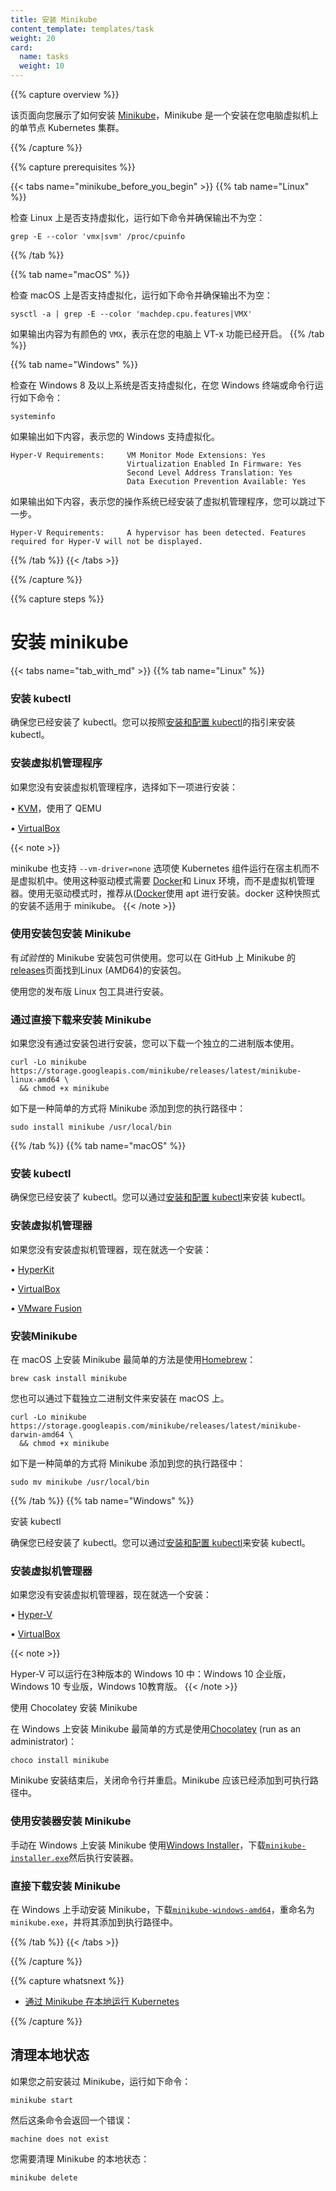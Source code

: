 ```yaml
---
title: 安装 Minikube
content_template: templates/task
weight: 20
card:
  name: tasks
  weight: 10
---
```


{{% capture overview %}}

<!-- This page shows you how to install [Minikube](/docs/tutorials/hello-minikube), a tool that runs a single-node Kubernetes cluster in a virtual machine on your personal computer. -->
该页面向您展示了如何安装 [Minikube](/docs/tutorials/hello-minikube)，Minikube 是一个安装在您电脑虚拟机上的单节点 Kubernetes 集群。

{{% /capture %}}

{{% capture prerequisites %}}

{{< tabs name="minikube_before_you_begin" >}}
{{% tab name="Linux" %}}
<!-- To check if virtualization is supported on Linux, run the following command and verify that the output is non-empty: -->
检查 Linux 上是否支持虚拟化，运行如下命令并确保输出不为空：
```
grep -E --color 'vmx|svm' /proc/cpuinfo
```
{{% /tab %}}

{{% tab name="macOS" %}}
<!-- To check if virtualization is supported on macOS, run the following command on your terminal. -->
检查 macOS 上是否支持虚拟化，运行如下命令并确保输出不为空：
```
sysctl -a | grep -E --color 'machdep.cpu.features|VMX'
```
<!-- If you see `VMX` in the output (should be colored), the VT-x feature is enabled in your machine. -->
如果输出内容为有颜色的 `VMX`，表示在您的电脑上 VT-x 功能已经开启。
{{% /tab %}}

{{% tab name="Windows" %}}
<!-- To check if virtualization is supported on Windows 8 and above, run the following command on your Windows terminal or command prompt. -->
检查在 Windows 8 及以上系统是否支持虚拟化，在您 Windows 终端或命令行运行如下命令：
```
systeminfo
```
<!-- If you see the following output, virtualization is supported on Windows. -->
如果输出如下内容，表示您的 Windows 支持虚拟化。
```
Hyper-V Requirements:     VM Monitor Mode Extensions: Yes
                          Virtualization Enabled In Firmware: Yes
                          Second Level Address Translation: Yes
                          Data Execution Prevention Available: Yes
```

<!-- If you see the following output, your system already has a Hypervisor installed and you can skip the next step. -->
如果输出如下内容，表示您的操作系统已经安装了虚拟机管理程序，您可以跳过下一步。
```
Hyper-V Requirements:     A hypervisor has been detected. Features required for Hyper-V will not be displayed.
```


{{% /tab %}}
{{< /tabs >}}

{{% /capture %}}

{{% capture steps %}}

<!-- # Installing minikube -->
# 安装 minikube

{{< tabs name="tab_with_md" >}}
{{% tab name="Linux" %}}

<!-- ### Install kubectl -->
### 安装 kubectl

<!-- Make sure you have kubectl installed. You can install kubectl according to the instructions in [Install and Set Up kubectl](/docs/tasks/tools/install-kubectl/#install-kubectl-on-linux). -->
确保您已经安装了 kubectl。您可以按照[安装和配置 kubectl](/docs/tasks/tools/install-kubectl/#install-kubectl-on-linux)的指引来安装 kubectl。

<!-- ### Install a Hypervisor -->
### 安装虚拟机管理程序

<!-- If you do not already have a hypervisor installed, install one of these now: -->
如果您没有安装虚拟机管理程序，选择如下一项进行安装：

<!-- • [KVM](https://www.linux-kvm.org/), which also uses QEMU -->
• [KVM](https://www.linux-kvm.org/)，使用了 QEMU

• [VirtualBox](https://www.virtualbox.org/wiki/Downloads)

{{< note >}}
<!-- Minikube also supports a `--vm-driver=none` option that runs the Kubernetes components on the host and not in a VM. Using this driver requires [Docker](https://www.docker.com/products/docker-desktop) and a Linux environment but not a hypervisor. It is recommended to use the apt installation of docker from ([Docker](https://www.docker.com/products/docker-desktop), when using the none driver. The snap installation of docker does not work with minikube. -->
minikube 也支持 `--vm-driver=none` 选项使 Kubernetes 组件运行在宿主机而不是虚拟机中。使用这种驱动模式需要 [Docker](https://www.docker.com/products/docker-desktop)和 Linux 环境，而不是虚拟机管理器。使用无驱动模式时，推荐从([Docker](https://www.docker.com/products/docker-desktop)使用 apt 进行安装。docker 这种快照式的安装不适用于 minikube。
{{< /note >}}

<!-- ### Install Minikube using a package -->
### 使用安装包安装 Minikube

<!-- There are *experimental* packages for Minikube available; you can find Linux (AMD64) packages
from Minikube's [releases](https://github.com/kubernetes/minikube/releases) page on GitHub. -->
有*试验性*的 Minikube 安装包可供使用。您可以在 GitHub 上 Minikube 的 [releases](https://github.com/kubernetes/minikube/releases)页面找到Linux (AMD64)的安装包。

<!-- Use your Linux's distribution's package tool to install a suitable package. -->
使用您的发布版 Linux 包工具进行安装。

<!-- ### Install Minikube via direct download -->
### 通过直接下载来安装 Minikube

<!-- If you're not installing via a package, you can download a stand-alone
binary and use that. -->
如果您没有通过安装包进行安装，您可以下载一个独立的二进制版本使用。

```shell
curl -Lo minikube https://storage.googleapis.com/minikube/releases/latest/minikube-linux-amd64 \
  && chmod +x minikube
```

<!-- Here's an easy way to add the Minikube executable to your path: -->
如下是一种简单的方式将 Minikube 添加到您的执行路径中：

```shell
sudo install minikube /usr/local/bin
```

{{% /tab %}}
{{% tab name="macOS" %}}
<!-- ### Install kubectl -->
### 安装 kubectl

<!-- Make sure you have kubectl installed. You can install kubectl according to the instructions in [Install and Set Up kubectl](/docs/tasks/tools/install-kubectl/#install-kubectl-on-macos). -->
确保您已经安装了 kubectl。您可以通过[安装和配置 kubectl](/docs/tasks/tools/install-kubectl/#install-kubectl-on-macos)来安装 kubectl。

<!-- ### Install a Hypervisor -->
### 安装虚拟机管理器

<!-- If you do not already have a hypervisor installed, install one of these now: -->
如果您没有安装虚拟机管理器，现在就选一个安装：

• [HyperKit](https://github.com/moby/hyperkit)

• [VirtualBox](https://www.virtualbox.org/wiki/Downloads)

• [VMware Fusion](https://www.vmware.com/products/fusion)

<!-- ### Install Minikube -->
### 安装Minikube
<!-- The easiest way to install Minikube on macOS is using [Homebrew](https://brew.sh): -->
在 macOS 上安装 Minikube 最简单的方法是使用[Homebrew](https://brew.sh)：

```shell
brew cask install minikube
```

<!-- You can also install it on macOS by downloading a stand-alone binary: -->
您也可以通过下载独立二进制文件来安装在 macOS 上。

```shell
curl -Lo minikube https://storage.googleapis.com/minikube/releases/latest/minikube-darwin-amd64 \
  && chmod +x minikube
```

<!-- Here's an easy way to add the Minikube executable to your path: -->
如下是一种简单的方式将 Minikube 添加到您的执行路径中：

```shell
sudo mv minikube /usr/local/bin
```

{{% /tab %}}
{{% tab name="Windows" %}}
<!-- ### Install kubectl -->
安装 kubectl

<!-- Make sure you have kubectl installed. You can install kubectl according to the instructions in [Install and Set Up kubectl](/docs/tasks/tools/install-kubectl/#install-kubectl-on-windows). -->
确保您已经安装了 kubectl。您可以通过[安装和配置 kubectl](/docs/tasks/tools/install-kubectl/#install-kubectl-on-macos)来安装 kubectl。

<!-- ### Install a Hypervisor -->
### 安装虚拟机管理器

<!-- If you do not already have a hypervisor installed, install one of these now: -->
如果您没有安装虚拟机管理器，现在就选一个安装：

• [Hyper-V](https://msdn.microsoft.com/en-us/virtualization/hyperv_on_windows/quick_start/walkthrough_install)

• [VirtualBox](https://www.virtualbox.org/wiki/Downloads)

{{< note >}}
<!-- Hyper-V can run on three versions of Windows 10: Windows 10 Enterprise, Windows 10 Professional, and Windows 10 Education. -->
Hyper-V 可以运行在3种版本的 Windows 10 中：Windows 10 企业版，Windows 10 专业版，Windows 10教育版。
{{< /note >}}

<!-- ### Install Minikube using Chocolatey -->
使用 Chocolatey 安装 Minikube

<!-- The easiest way to install Minikube on Windows is using [Chocolatey](https://chocolatey.org/) (run as an administrator): -->
在 Windows 上安装 Minikube 最简单的方式是使用[Chocolatey](https://chocolatey.org/) (run as an administrator)：

```shell
choco install minikube
```

<!-- After Minikube has finished installing, close the current CLI session and restart. Minikube should have been added to your path automatically. -->
Minikube 安装结束后，关闭命令行并重启。Minikube 应该已经添加到可执行路径中。

<!-- ### Install Minikube using an installer executable -->
### 使用安装器安装 Minikube

<!-- To install Minikube manually on Windows using [Windows Installer](https://docs.microsoft.com/en-us/windows/desktop/msi/windows-installer-portal), download [`minikube-installer.exe`](https://github.com/kubernetes/minikube/releases/latest/download/minikube-installer.exe) and execute the installer. -->
手动在 Windows 上安装 Minikube 使用[Windows Installer](https://docs.microsoft.com/en-us/windows/desktop/msi/windows-installer-portal)，下载[`minikube-installer.exe`](https://github.com/kubernetes/minikube/releases/latest/download/minikube-installer.exe)然后执行安装器。

<!-- ### Install Minikube via direct download -->
### 直接下载安装 Minikube

<!-- To install Minikube manually on Windows, download [`minikube-windows-amd64`](https://github.com/kubernetes/minikube/releases/latest), rename it to `minikube.exe`, and add it to your path. -->
在 Windows 上手动安装 Minikube，下载[`minikube-windows-amd64`](https://github.com/kubernetes/minikube/releases/latest)，重命名为`minikube.exe`，并将其添加到执行路径中。

{{% /tab %}}
{{< /tabs >}}


{{% /capture %}}

{{% capture whatsnext %}}

<!-- * [Running Kubernetes Locally via Minikube](/docs/setup/learning-environment/minikube/) -->
* [通过 Minikube 在本地运行 Kubernetes](/docs/setup/learning-environment/minikube/)

{{% /capture %}}

<!-- ## Cleanup local state -->
## 清理本地状态

<!-- If you have previously installed minikube, and run: -->
如果您之前安装过 Minikube，运行如下命令：
```shell
minikube start
```

<!-- And this command returns an error: -->
然后这条命令会返回一个错误：
```shell
machine does not exist
```

<!-- You need to clear minikube's local state: -->
您需要清理 Minikube 的本地状态：
```shell
minikube delete
```
